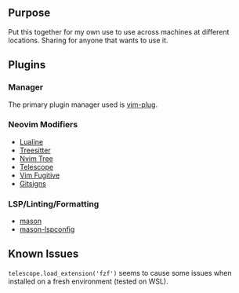 ## Purpose ##

Put this together for my own use to use across machines at different locations. Sharing for anyone that wants to use it.

## Plugins ##

### Manager ###

The primary plugin manager used is [vim-plug](https://github.com/junegunn/vim-plug).

### Neovim Modifiers ###

- [Lualine](https://github.com/nvim-lualine/lualine.nvim)
- [Treesitter](https://github.com/nvim-treesitter/nvim-treesitter)
- [Nvim Tree](https://github.com/nvim-tree/nvim-tree.lua)
- [Telescope](https://github.com/nvim-telescope/telescope.nvim)
- [Vim Fugitive](https://github.com/tpope/vim-fugitive)
- [Gitsigns](https://github.com/lewis6991/gitsigns.nvim)

### LSP/Linting/Formatting ###

- [mason](https://github.com/williamboman/mason.nvim)
- [mason-lspconfig](https://github.com/williamboman/mason-lspconfig.nvim)

## Known Issues ##

`telescope.load_extension('fzf')` seems to cause some issues when installed on a fresh environment (tested on WSL).
